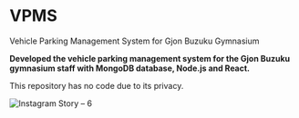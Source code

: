 # VPMS
Vehicle Parking Management System for Gjon Buzuku Gymnasium

**Developed the vehicle parking management system for the Gjon Buzuku gymnasium staff with MongoDB database, Node.js and React.**

This repository has no code due to its privacy.


![Instagram Story – 6](https://github.com/andimashkulli/VPMS/assets/82601971/a0d64481-59ca-4cdd-99f9-fea583409f23)

